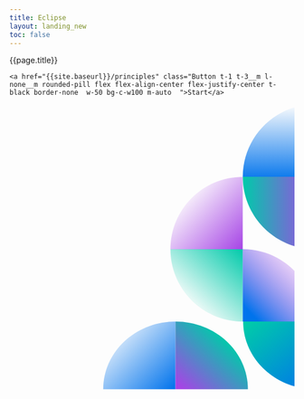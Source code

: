 ```yaml
---
title: Eclipse
layout: landing_new
toc: false
---
```




<div class="container-fluid bg-none ">
<div class="m-top-16">
  <span  class="flex-justify-start__m t-5 t-8__m  flex flex-align-center flex-justify-center t-bold m-bottom-0 t-c-w100 m-bottom-4">{{page.title}}</span>

  	<a href="{{site.baseurl}}/principles" class="Button t-1 t-3__m l-none__m rounded-pill flex flex-align-center flex-justify-center t-black border-none  w-50 bg-c-w100 m-auto  ">Start</a>

<div>
  <div class="l-float-right  l-pos-fixed  l-pos-absolute__m z-0 l-pos-top-right no-scroll">
<svg width="1400" height="1400" viewBox="0 0 500 1460" fill="none" xmlns="http://www.w3.org/2000/svg">
<path d="M1085.68 0C880.986 -8.94729e-06 715.034 166.003 715.034 370.806L1085.68 370.806L1085.68 0Z" fill="url(#paint0_linear_284_1756)"/>
<path d="M1456.31 741.423C1456.31 536.709 1290.32 370.736 1085.55 370.736L1085.55 741.423L1456.31 741.423Z" fill="url(#paint1_linear_284_1756)"/>
<path d="M1088.02 1459.24C1292.45 1459.24 1458.19 1303.88 1458.19 1112.2L1088.02 1112.2L1088.02 1459.24Z" fill="url(#paint2_linear_284_1756)"/>
<path d="M715.023 370.524C715.023 575.305 880.953 741.33 1085.67 741.33L1085.67 370.524L715.023 370.524Z" fill="url(#paint3_linear_284_1756)"/>
<path d="M344.38 741.696C344.38 946.476 510.31 1112.5 715.023 1112.5L715.023 741.696L344.38 741.696Z" fill="url(#paint4_linear_284_1756)"/>
<path d="M714.76 371.341C510.115 371.341 344.199 537.381 344.199 742.228L714.76 742.228L714.76 371.341Z" fill="url(#paint5_linear_284_1756)"/>
<path d="M1085.62 1112.5C1085.62 907.721 919.69 741.696 714.978 741.696L714.978 1112.5L1085.62 1112.5Z" fill="url(#paint6_linear_284_1756)"/>
<path d="M370.168 1112.2C165.74 1112.2 -3.64276e-05 1267.56 -4.53644e-05 1459.24L370.168 1459.24L370.168 1112.2Z" fill="url(#paint7_linear_284_1756)"/>
<path d="M741.282 1459.24C741.282 1267.58 575.145 1112.2 370.177 1112.2L370.177 1459.24L741.282 1459.24Z" fill="url(#paint8_linear_284_1756)"/>
<path d="M716.908 1112.2C716.908 1303.85 883.045 1459.24 1088.01 1459.24L1088.01 1112.2L716.908 1112.2Z" fill="url(#paint9_linear_284_1756)"/>
<defs>
<linearGradient id="paint0_linear_284_1756" x1="1085.68" y1="-8.5656e-06" x2="1085.68" y2="395.182" gradientUnits="userSpaceOnUse">
<stop stop-color="#0073EC" stop-opacity="0"/>
<stop offset="1" stop-color="#0073EC"/>
</linearGradient>
<linearGradient id="paint1_linear_284_1756" x1="1085.73" y1="741.698" x2="1341.03" y2="467.357" gradientUnits="userSpaceOnUse">
<stop stop-color="#A644E5"/>
<stop offset="1" stop-color="#A644E5" stop-opacity="0.1"/>
</linearGradient>
<linearGradient id="paint2_linear_284_1756" x1="1383.15" y1="1342.11" x2="1119.53" y2="1085.45" gradientUnits="userSpaceOnUse">
<stop stop-color="#0073EC" stop-opacity="0.2"/>
<stop offset="1" stop-color="#0073EC"/>
</linearGradient>
<linearGradient id="paint3_linear_284_1756" x1="1085.67" y1="555.927" x2="715.023" y2="555.927" gradientUnits="userSpaceOnUse">
<stop stop-color="#A644E5"/>
<stop offset="1" stop-color="#00CAAA"/>
</linearGradient>
<linearGradient id="paint4_linear_284_1756" x1="467.356" y1="1008.26" x2="715.42" y2="741.695" gradientUnits="userSpaceOnUse">
<stop stop-color="#00CAAA" stop-opacity="0.1"/>
<stop offset="1" stop-color="#00CAAA"/>
</linearGradient>
<linearGradient id="paint5_linear_284_1756" x1="715.035" y1="742.041" x2="440.614" y2="486.839" gradientUnits="userSpaceOnUse">
<stop stop-color="#A644E5"/>
<stop offset="1" stop-color="#A644E5" stop-opacity="0.1"/>
</linearGradient>
<linearGradient id="paint6_linear_284_1756" x1="758.409" y1="1072.21" x2="1000.72" y2="837.002" gradientUnits="userSpaceOnUse">
<stop stop-color="#0073EC"/>
<stop offset="1" stop-color="#A644E5" stop-opacity="0.2"/>
</linearGradient>
<linearGradient id="paint7_linear_284_1756" x1="75.0362" y1="1229.33" x2="338.656" y2="1485.99" gradientUnits="userSpaceOnUse">
<stop stop-color="#0073EC" stop-opacity="0.2"/>
<stop offset="1" stop-color="#0073EC"/>
</linearGradient>
<linearGradient id="paint8_linear_284_1756" x1="614" y1="1186" x2="378.418" y2="1443.85" gradientUnits="userSpaceOnUse">
<stop stop-color="#00CAAA"/>
<stop offset="0.981058" stop-color="#A644E5"/>
</linearGradient>
<linearGradient id="paint9_linear_284_1756" x1="1088.01" y1="1459.24" x2="776.796" y2="1092.19" gradientUnits="userSpaceOnUse">
<stop stop-color="#0073EC"/>
<stop offset="1" stop-color="#00CAAA"/>
</linearGradient>
</defs>
</svg>


</div>

</div>